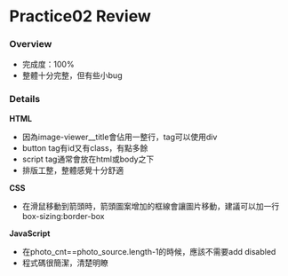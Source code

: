 # Practice02 Review

### Overview
* 完成度：100%
* 整體十分完整，但有些小bug

### Details

**HTML**
* 因為image-viewer__title會佔用一整行，tag可以使用div
* button tag有id又有class，有點多餘
* script tag通常會放在html或body之下
* 排版工整，整體感覺十分舒適

**CSS**
* 在滑鼠移動到箭頭時，箭頭圖案增加的框線會讓圖片移動，建議可以加一行box-sizing:border-box

**JavaScript**
* 在photo_cnt==photo_source.length-1的時候，應該不需要add disabled
* 程式碼很簡潔，清楚明瞭